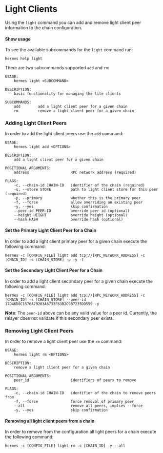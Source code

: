 # Light Clients

Using the `light` command you can add and remove light client peer information to the chain configuration.

#### Show usage

To see the available subcommands for the `light` command run:

```shell
hermes help light
```

There are two subcommands supported `add` and `rm`:

```shell
USAGE:
    hermes light <SUBCOMMAND>

DESCRIPTION:
    basic functionality for managing the lite clients

SUBCOMMANDS:
    add        add a light client peer for a given chain
    rm         remove a light client peer for a given chain

```

### Adding Light Client Peers

In order to add the light client peers use the `add` command:

```shell
USAGE:
    hermes light add <OPTIONS>

DESCRIPTION:
    add a light client peer for a given chain

POSITIONAL ARGUMENTS:
    address                   RPC network address (required)
                              
FLAGS:
    -c, --chain-id CHAIN-ID   identifier of the chain (required)
    -s, --store STORE         path to light client store for this peer (required)
    -p, --primary             whether this is the primary peer
    -f, --force               allow overriding an existing peer
    -y, --yes                 skip confirmation
    --peer-id PEER-ID         override peer id (optional)
    --height HEIGHT           override height (optional)
    --hash HASH               override hash (optional)
```


#### Set the Primary Light Client Peer for a Chain

In order to add a light client primary peer for a given chain execute the following command:

```shell
hermes -c [CONFIG_FILE] light add tcp://[RPC_NETWORK_ADDRESS] -c [CHAIN_ID] -s [CHAIN_STORE] -p -y -f
```

#### Set the Secondary Light Client Peer for a Chain

In order to add a light client secondary peer for a given chain execute the following command:

```shell
hermes -c [CONFIG_FILE] light add tcp://[RPC_NETWORK_ADDRESS] -c [CHAIN_ID] -s [CHAIN_STORE] --peer-id 17D46D8C1576A79203A6733F63B2C9B7235DD559 -y
```

__Note__: The `peer-id` above can be any valid value for a peer id. Currently, the relayer does not validate if this secondary peer exists.

### Removing Light Client Peers

In order to remove a light client peer use the `rm` command:

```shell
USAGE:
    hermes light rm <OPTIONS>

DESCRIPTION:
    remove a light client peer for a given chain

POSITIONAL ARGUMENTS:
    peer_id                   identifiers of peers to remove
                              
FLAGS:
    -c, --chain-id CHAIN-ID   identifier of the chain to remove peers from
    -f, --force               force removal of primary peer
    --all                     remove all peers, implies --force
    -y, --yes                 skip confirmation

```

#### Removing all light client peers from a chain

In order to remove from the configuration all light peers for a chain execute the following command:

```shell
hermes -c [CONFIG_FILE] light rm -c [CHAIN_ID] -y --all
```
